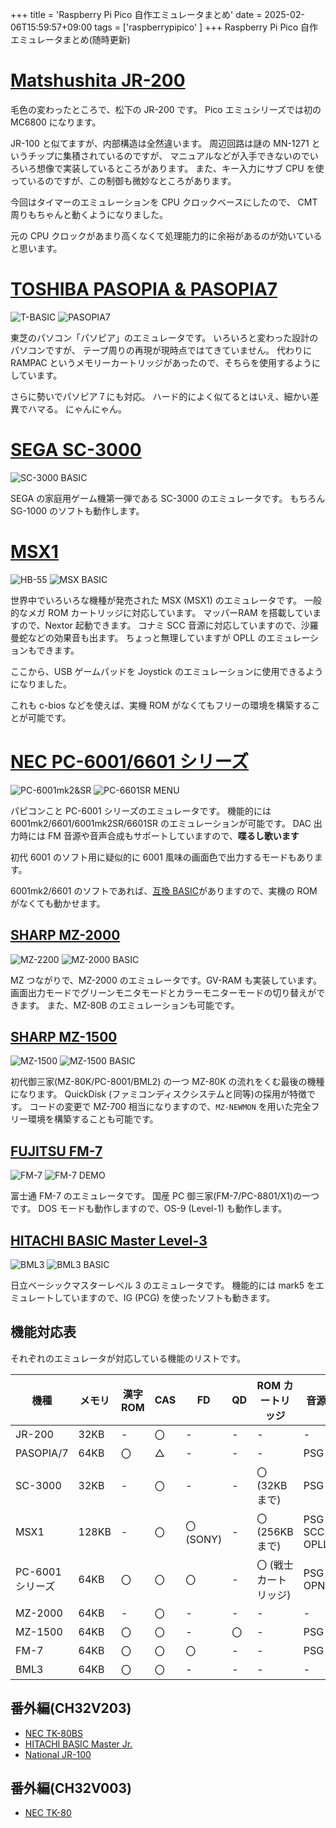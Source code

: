 +++
title = 'Raspberry Pi Pico 自作エミュレータまとめ'
date = 2025-02-06T15:59:57+09:00
tags = ['raspberrypipico' ]
+++
Raspberry Pi Pico 自作エミュレータまとめ(随時更新)

# [Matshushita JR-200](https://github.com/shippoiincho/jr200emulator)

毛色の変わったところで、松下の JR-200 です。
Pico エミュシリーズでは初の MC6800 になります。


JR-100 と似てますが、内部構造は全然違います。
周辺回路は謎の MN-1271 というチップに集積されているのですが、
マニュアルなどが入手できないのでいろいろ想像で実装しているところがあります。
また、キー入力にサブ CPU を使っているのですが、この制御も微妙なところがあります。

今回はタイマーのエミュレーションを CPU クロックベースにしたので、
CMT周りもちゃんと動くようになりました。

元の CPU クロックがあまり高くなくて処理能力的に余裕があるのが効いていると思います。

# [TOSHIBA PASOPIA & PASOPIA7](https://github.com/shippoiincho/pasopiaemulator)
![T-BASIC](/images/picoemu13.jpg)
![PASOPIA7](/images/picoemu15.jpg)

東芝のパソコン「パソピア」のエミュレータです。
いろいろと変わった設計のパソコンですが、
テープ周りの再現が現時点ではてきていません。
代わりに RAMPAC というメモリーカートリッジがあったので、そちらを使用するようにしています。

さらに勢いでパソピア７にも対応。
ハード的によく似てるとはいえ、細かい差異でハマる。
にゃんにゃん。

# [SEGA SC-3000](https://github.com/shippoiincho/sc3000emulator)
![SC-3000 BASIC](/images/picoemu00.jpg)

SEGA の家庭用ゲーム機第一弾である SC-3000 のエミュレータです。
もちろん SG-1000 のソフトも動作します。

# [MSX1](https://github.com/shippoiincho/msxemulator)
![HB-55](/images/picoemu01.jpg)
![MSX BASIC](/images/picoemu02.jpg)

世界中でいろいろな機種が発売された MSX (MSX1) のエミュレータです。
一般的なメガ ROM カートリッジに対応しています。
マッパーRAM を搭載していますので、Nextor 起動できます。
コナミ SCC 音源に対応していますので、沙羅曼蛇などの効果音も出ます。
ちょっと無理していますが OPLL のエミュレーションもできます。

ここから、USB ゲームパッドを Joystick のエミュレーションに使用できるようになりました。

これも c-bios などを使えば、実機 ROM がなくてもフリーの環境を構築することが可能です。

# [NEC PC-6001/6601 シリーズ](https://github.com/shippoiincho/p6mk2emulator)
![PC-6001mk2&SR](/images/picoemu07.jpg)
![PC-6601SR MENU](/images/picoemu08.jpg)

パピコンこと PC-6001 シリーズのエミュレータです。
機能的には 6001mk2/6601/6001mk2SR/6601SR のエミュレーションが可能です。
DAC 出力時には FM 音源や音声合成もサポートしていますので、**喋るし歌います**

初代 6001 のソフト用に疑似的に 6001 風味の画面色で出力するモードもあります。

6001mk2/6601 のソフトであれば、[互換 BASIC](http://000.la.coocan.jp/p6/basic66.html)がありますので、実機の ROM がなくても動かせます。

## [SHARP MZ-2000](https://github.com/shippoiincho/mz2000emulator)
![MZ-2200](/images/picoemu05.jpg)
![MZ-2000 BASIC](/images/picoemu09.jpg)

MZ つながりで、MZ-2000 のエミュレータです。GV-RAM も実装しています。
画面出力モードでグリーンモニタモードとカラーモニターモードの切り替えができます。
また、MZ-80B のエミュレーションも可能です。

## [SHARP MZ-1500](https://github.com/shippoiincho/mz1500emulator)
![MZ-1500](/images/picoemu03.jpg)
![MZ-1500 BASIC](/images/picoemu10.jpg)

初代御三家(MZ-80K/PC-8001/BML2) の一つ MZ-80K の流れをくむ最後の機種になります。
QuickDisk (ファミコンディスクシステムと同等)の採用が特徴です。
コードの変更で MZ-700 相当になりますので、`MZ-NEWMON` を用いた完全フリー環境を構築することも可能です。

## [FUJITSU FM-7](https://github.com/shippoiincho/fm7emulator)
![FM-7](/images/picoemu04.jpg)
![FM-7 DEMO](/images/picoemu11.jpg)

富士通 FM-7 のエミュレータです。
国産 PC 御三家(FM-7/PC-8801/X1)の一つです。
DOS モードも動作しますので、OS-9 (Level-1) も動作します。

## [HITACHI BASIC Master Level-3](https://github.com/shippoiincho/bml3emulator)
![BML3](/images/picoemu06.jpg)
![BML3 BASIC](/images/picoemu12.jpg)

日立ベーシックマスターレベル 3 のエミュレータです。
機能的には mark5 をエミュレートしていますので、IG (PCG) を使ったソフトも動きます。

## 機能対応表

それぞれのエミュレータが対応している機能のリストです。

|機種|メモリ|漢字ROM|CAS| FD | QD |ROM カートリッジ|音源|Joystick|
|----|-----|-------|---|----|----|--------------|---|----|
|JR-200| 32KB| - | 〇 | - | - | - | - | 〇 |
|PASOPIA/7| 64KB| 〇 | △ | - | - | - | PSG | 〇 |
|SC-3000| 32KB| - | 〇 | - | - | 〇 (32KBまで) | PSG | 〇 |
|MSX1   |128KB| - | 〇 | 〇 (SONY) | - | 〇 (256KBまで) | PSG SCC OPLL | 〇 |
|PC-6001シリーズ| 64KB | 〇 | 〇 | 〇 | - | 〇 (戦士カートリッジ) | PSG OPN | 〇 |
|MZ-2000| 64KB | - | 〇 | - | - | - | - | - |
|MZ-1500| 64KB | 〇 | 〇 | - | 〇 | - | PSG | - |
|FM-7   | 64KB | 〇 | 〇 | 〇 | - | - | PSG | - |
|BML3   | 64KB | 〇 | 〇 | - | - | - | - | - |

## 番外編(CH32V203)

- [NEC TK-80BS](https://github.com/shippoiincho/TK80BSEmulator)
- [HITACHI BASIC Master Jr.](https://github.com/shippoiincho/BasicmasterEmulator)
- [National JR-100](https://github.com/shippoiincho/jr100emulator_ch32v203)

## 番外編(CH32V003)

- [NEC TK-80](https://github.com/shippoiincho/tk80_ch32v003)